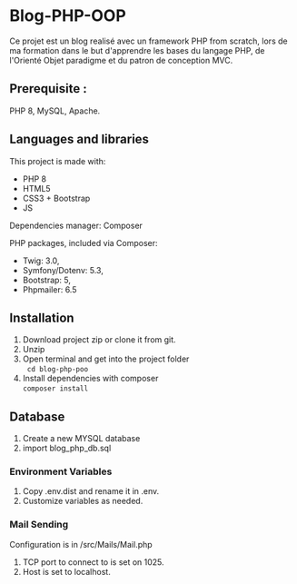 # Blog-PHP-OOP

Ce projet est un blog realisé avec un framework PHP from scratch, lors de ma formation dans le but d'apprendre les bases du langage PHP, de l'Orienté Objet paradigme et du patron de conception MVC.

## Prerequisite :
PHP 8, MySQL, Apache.   

## Languages and libraries
This project is made with: 
 - PHP 8 
 - HTML5 
 - CSS3 + Bootstrap
 - JS

Dependencies manager: Composer

PHP packages, included via Composer:
 - Twig: 3.0,
 - Symfony/Dotenv: 5.3,
 - Bootstrap: 5, 
 - Phpmailer: 6.5

## Installation
1. Download project zip or clone it from git.
2. Unzip
3. Open terminal and get into the project folder  
``` cd blog-php-poo```
4. Install dependencies with composer  
```composer install ```

## Database
1. Create a new MYSQL database
2. import blog_php_db.sql

### Environment Variables
1. Copy .env.dist and rename it in .env.
2. Customize variables as needed.

### Mail Sending
Configuration is in /src/Mails/Mail.php

1. TCP port to connect to is set on 1025.
2. Host is set to localhost.